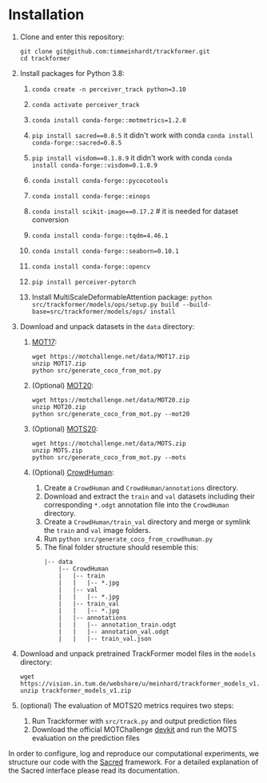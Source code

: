 # Installation

1. Clone and enter this repository:
    ```
    git clone git@github.com:timmeinhardt/trackformer.git
    cd trackformer
    ```

2. Install packages for Python 3.8:

    1. `conda create -n perceiver_track python=3.10`
    2. `conda activate perceiver_track`
    3. `conda install conda-forge::motmetrics=1.2.0`
    3. `pip install sacred==0.8.5` it didn't work with conda `conda install conda-forge::sacred=0.8.5`
    3. `pip install visdom==0.1.8.9` it didn't work with conda `conda install conda-forge::visdom=0.1.8.9`
    3. `conda install conda-forge::pycocotools`
    3. `conda install conda-forge::einops`
    3. `conda install scikit-image==0.17.2` # it is needed for dataset conversion
    3. `conda install conda-forge::tqdm=4.46.1`
    3. `conda install conda-forge::seaborn=0.10.1`
    3. `conda install conda-forge::opencv`
    3. `pip install perceiver-pytorch`

    5. Install MultiScaleDeformableAttention
       package: `python src/trackformer/models/ops/setup.py build --build-base=src/trackformer/models/ops/ install`

3. Download and unpack datasets in the `data` directory:

    1. [MOT17](https://motchallenge.net/data/MOT17/):

        ```
        wget https://motchallenge.net/data/MOT17.zip
        unzip MOT17.zip
        python src/generate_coco_from_mot.py
        ```

    2. (Optional) [MOT20](https://motchallenge.net/data/MOT20/):

        ```
        wget https://motchallenge.net/data/MOT20.zip
        unzip MOT20.zip
        python src/generate_coco_from_mot.py --mot20
        ```

    3. (Optional) [MOTS20](https://motchallenge.net/data/MOTS/):

        ```
        wget https://motchallenge.net/data/MOTS.zip
        unzip MOTS.zip
        python src/generate_coco_from_mot.py --mots
        ```

    4. (Optional) [CrowdHuman](https://www.crowdhuman.org/download.html):

        1. Create a `CrowdHuman` and `CrowdHuman/annotations` directory.
        2. Download and extract the `train` and `val` datasets including their corresponding `*.odgt` annotation file into the `CrowdHuman` directory.
        3. Create a `CrowdHuman/train_val` directory and merge or symlink the `train` and `val` image folders.
        4. Run `python src/generate_coco_from_crowdhuman.py`
        5. The final folder structure should resemble this:
            ~~~
            |-- data
                |-- CrowdHuman
                |   |-- train
                |   |   |-- *.jpg
                |   |-- val
                |   |   |-- *.jpg
                |   |-- train_val
                |   |   |-- *.jpg
                |   |-- annotations
                |   |   |-- annotation_train.odgt
                |   |   |-- annotation_val.odgt
                |   |   |-- train_val.json
            ~~~

3. Download and unpack pretrained TrackFormer model files in the `models` directory:

    ```
    wget https://vision.in.tum.de/webshare/u/meinhard/trackformer_models_v1.zip
    unzip trackformer_models_v1.zip
    ```

4. (optional) The evaluation of MOTS20 metrics requires two steps:
    1. Run Trackformer with `src/track.py` and output prediction files
    2. Download the official MOTChallenge [devkit](https://github.com/dendorferpatrick/MOTChallengeEvalKit) and run the MOTS evaluation on the prediction files

In order to configure, log and reproduce our computational experiments, we structure our code with the [Sacred](http://sacred.readthedocs.io/en/latest/index.html) framework. For a detailed explanation of the Sacred interface please read its documentation.
